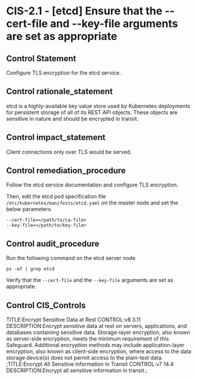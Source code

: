# CIS-2.1 - \[etcd\] Ensure that the --cert-file and --key-file arguments are set as appropriate

## Control Statement

Configure TLS encryption for the etcd service.

## Control rationale_statement

etcd is a highly-available key value store used by Kubernetes deployments for persistent storage of all of its REST API objects. These objects are sensitive in nature and should be encrypted in transit.

## Control impact_statement

Client connections only over TLS would be served.

## Control remediation_procedure

Follow the etcd service documentation and configure TLS encryption.

Then, edit the etcd pod specification file `/etc/kubernetes/manifests/etcd.yaml` on the master node and set the below parameters.

```
--cert-file=</path/to/ca-file>
--key-file=</path/to/key-file>
```

## Control audit_procedure

Run the following command on the etcd server node

```
ps -ef | grep etcd
```

Verify that the `--cert-file` and the `--key-file` arguments are set as appropriate.

## Control CIS_Controls

TITLE:Encrypt Sensitive Data at Rest CONTROL:v8 3.11 DESCRIPTION:Encrypt sensitive data at rest on servers, applications, and databases containing sensitive data. Storage-layer encryption, also known as server-side encryption, meets the minimum requirement of this Safeguard. Additional encryption methods may include application-layer encryption, also known as client-side encryption, where access to the data storage device(s) does not permit access to the plain-text data. ;TITLE:Encrypt All Sensitive Information in Transit CONTROL:v7 14.4 DESCRIPTION:Encrypt all sensitive information in transit.;
